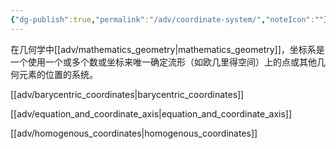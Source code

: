 ```yaml
---
{"dg-publish":true,"permalink":"/adv/coordinate-system/","noteIcon":""}
---
```



在几何学中[[adv/mathematics_geometry\|mathematics_geometry]]，坐标系是一个使用一个或多个数或坐标来唯一确定流形（如欧几里得空间）上的点或其他几何元素的位置的系统。


[[adv/barycentric_coordinates\|barycentric_coordinates]]

[[adv/equation_and_coordinate_axis\|equation_and_coordinate_axis]]

[[adv/homogenous_coordinates\|homogenous_coordinates]]